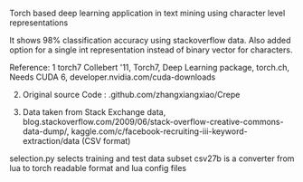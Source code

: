 
Torch based deep learning application in text mining using character level representations


It shows 98% classification accuracy using stackoverflow data. Also added option  for  a single int representation instead of binary vector for characters. 

Reference:
1 torch7 Collebert '11, Torch7, Deep Learning package, torch.ch, 
Needs CUDA 6, developer.nvidia.com/cuda-downloads

2. Original source Code : .github.com/zhangxiangxiao/Crepe

3. Data taken from Stack Exchange data,
blog.stackoverflow.com/2009/06/stack-overflow-creative-commons-data-dump/,
kaggle.com/c/facebook-recruiting-iii-keyword-extraction/data (CSV format)

selection.py selects training and test data subset
csv27b is a converter from lua to torch readable format
and lua config files  
